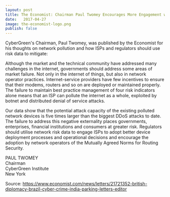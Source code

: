 ```yaml
---
layout: post
title: The Economist: Chairman Paul Twomey Encourages More Engagement with ISPs Using Risk Data
date:   2017-04-27
image: the-economist-logo.png
publish: false
---
```


CyberGreen's Chairman, Paul Twomey, was published by the Economist for his thoughts on network pollution and how ISPs and regulators should use risk data to mitigate:


Although the market and the technical community have addressed many challenges in the internet, governments should address some areas of market failure. Not only in the internet of things, but also in network operator practices. Internet-service providers have few incentives to ensure that their modems, routers and so on are deployed or maintained properly. The failure to maintain best practice management of four risk indicators alone means that an ISP can pollute the internet as a whole, exploited by botnet and distributed denial of service attacks. 

Our data show that the potential attack capacity of the existing polluted network devices is five times larger than the biggest DDoS attacks to date. The failure to address this negative externality places governments, enterprises, financial institutions and consumers at greater risk. Regulators should utilise network risk data to engage ISPs to adopt better device deployment processes and operational decisions and encourage the adoption by network operators of the Mutually Agreed Norms for Routing Security.

PAUL TWOMEY<br>
Chairman<br>
CyberGreen Institute<br>
New York

Source: <https://www.economist.com/news/letters/21721352-british-diplomacy-brazil-cyber-crime-india-parking-letters-editor>
